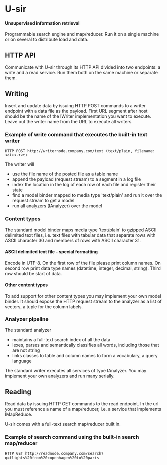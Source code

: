 # U-sir

#### Unsupervised information retrieval

Programmable search engine and map/reducer. Run it on a single machine or on several to distribute load and data.

## HTTP API

Communicate with U-sir through its HTTP API divided into two endpoints: a write and a read service. Run them both on the same machine or separate them.

## Writing

Insert and update data by issuing HTTP POST commands to a writer endpoint with a data file as the payload. First URL segment after host should be the name of the IWriter implementation you want to execute. Leave out the writer name from the URL to execute all writers.

### Example of write command that executes the built-in text writer

	HTTP POST http://writernode.company.com/text (text/plain, filename: sales.txt)

The writer will

- use the file name of the posted file as a table name
- append the payload (request stream) to a segment in a log file
- index the location in the log of each row of each file and register their state
- find a model binder mapped to media type 'text/plain' and run it over the request stream to get a model
- run all analyzers (IAnalyzer) over the model

### Content types

The standard model binder maps media type 'text/plain' to gzipped ASCII delimited text files, i.e. text files with tabular data that separate rows with ASCII character 30 and members of rows with ASCII character 31. 

#### ASCII delimited text file - special formatting

Encode in UTF-8. On the first row of the file please print column names. On second row print data type names (datetime, integer, decimal, string). Third row should be start of data.

#### Other content types

To add support for other content types you may implement your own model binder. It should expose the HTTP request stream to the analyzer as a list of vectors, a tuple for the column labels. 

### Analyzer pipeline

The standard analyzer

- maintains a full-text search index of all the data
- lexes, parses and semantically classifies all words, including those that are not string
- links classes to table and column names to form a vocabulary, a query language

The standard writer executes all services of type IAnalyzer. You may implement your own analyzers and run many serially.

## Reading

Read data by issuing HTTP GET commands to the read endpoint. In the url you must reference a name of a map/reducer, i.e. a service that implements IMapReduce. 

U-sir comes with a full-text search map/reducer built in.

### Example of search command using the built-in search map/reducer

	HTTP GET http://readnode.company.com/search?q=flights%20from%20copenhagen%20to%20paris
